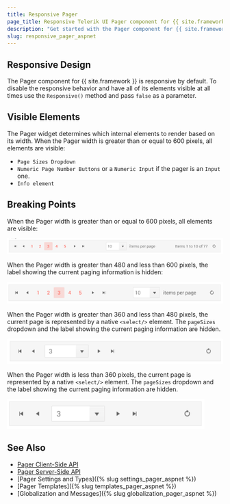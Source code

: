 ```yaml
---
title: Responsive Pager
page_title: Responsive Telerik UI Pager component for {{ site.framework }}
description: "Get started with the Pager component for {{ site.framework }} and learn about its responsive feature."
slug: responsive_pager_aspnet
---
```


## Responsive Design

The Pager component for {{ site.framework }} is responsive by default. To disable the responsive behavior and have all of its elements visible at all times use the `Responsive()` method and pass `false` as a parameter.

## Visible Elements

The Pager widget determines which internal elements to render based on its width. When the Pager width is greater than or equal to 600 pixels, all elements are visible:

- `Page Sizes Dropdown`
- `Numeric Page Number Buttons` or a `Numeric Input` if the pager is an `Input` one.
- `Info element`

## Breaking Points

When the Pager width is greater than or equal to 600 pixels, all elements are visible:

![{{ site.product_short }} A Pager widget at over 600px resolution](../../../images/pager-responsive/pager-width-over-600.png)

When the Pager width is greater than 480 and less than 600 pixels, the label showing the current paging information is hidden:

![{{ site.product_short }} A Pager widget between 480 and 600px resolution](../../../images/pager-responsive/pager-width-480-600.png)

When the Pager width is greater than 360 and less than 480 pixels, the current page is represented by a native `<select/>` element. The `pageSizes` dropdown and the label showing the current paging information are hidden.

![{{ site.product_short }} A Pager widget between 360 and 480px resolution](../../../images/pager-responsive/pager-width-360-480.png)

When the Pager width is less than 360 pixels, the current page is represented by a native `<select/>` element. The `pageSizes` dropdown and the label showing the current paging information are hidden.

![{{ site.product_short }} A Pager widget under 360 pixels](../../../images/pager-responsive/pager-width-under-360.png)

## See Also

* [Pager Client-Side API](https://docs.telerik.com/kendo-ui/api/javascript/ui/pager)
* [Pager Server-Side API](/api/pager)
* [Pager Settings and Types]({% slug settings_pager_aspnet %})
* [Pager Templates]({% slug templates_pager_aspnet %})
* [Globalization and Messages]({% slug globalization_pager_aspnet %})
